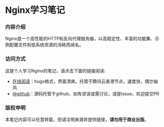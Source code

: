 # Nginx学习笔记

### 内容介绍

Nginx是一个高性能的HTTP和反向代理服务器，以高稳定性、丰富的功能集、示例配置文件和低系统资源的消耗而闻名。

### 访问方式

这是个人学习Nginx的笔记，请点击下面的链接阅读:

- [在线阅读](https://skyao.io/learning-nginx/)：hugo格式，界面清爽。托管于腾讯云香港节点，速度快，偶尔抽风
- [@github](https://github.com/skyao/learning-nginx/)：源码托管于github，如有谬误或需讨论，请提issue，欢迎提交PR

### 版权申明

本笔记内容可以任意转载，但请注明来源并提供链接，**请勿用于商业出版**。

